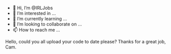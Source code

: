 - 👋 Hi, I’m @IRLJobs
- 👀 I’m interested in ...
- 🌱 I’m currently learning ...
- 💞️ I’m looking to collaborate on ...
- 📫 How to reach me ...

<!---
IRLJobs/IRLJobs is a ✨ special ✨ repository because its `README.md` (this file) appears on your GitHub profile.
You can click the Preview link to take a look at your changes.
---> Hello, could you all upload your code to date please? Thanks for a great job, Cam.
